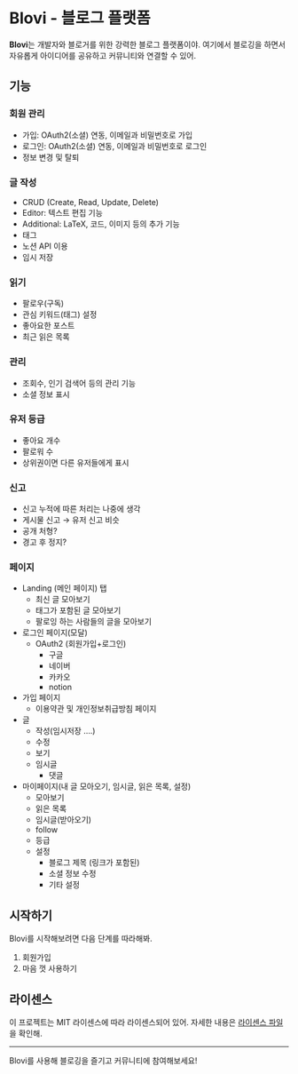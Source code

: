 # Blovi - 블로그 플랫폼

**Blovi**는 개발자와 블로거를 위한 강력한 블로그 플랫폼이야. 여기에서 블로깅을 하면서 자유롭게 아이디어를 공유하고 커뮤니티와 연결할 수 있어.

## 기능

### 회원 관리
- 가입: OAuth2(소셜) 연동, 이메일과 비밀번호로 가입
- 로그인: OAuth2(소셜) 연동, 이메일과 비밀번호로 로그인
- 정보 변경 및 탈퇴

### 글 작성
- CRUD (Create, Read, Update, Delete)
- Editor: 텍스트 편집 기능
- Additional: LaTeX, 코드, 이미지 등의 추가 기능
- 태그
- 노션 API 이용
- 임시 저장

### 읽기
- 팔로우(구독)
- 관심 키워드(태그) 설정
- 좋아요한 포스트
- 최근 읽은 목록

### 관리
- 조회수, 인기 검색어 등의 관리 기능
- 소셜 정보 표시

### 유저 등급
- 좋아요 개수
- 팔로워 수
- 상위권이면 다른 유저들에게 표시

### 신고
- 신고 누적에 따른 처리는 나중에 생각
- 게시물 신고 → 유저 신고 비슷
- 공개 처형?
- 경고 후 정지?

### 페이지
- Landing (메인 페이지) 탭
  - 최신 글 모아보기
  - 태그가 포함된 글 모아보기
  - 팔로잉 하는 사람들의 글을 모아보기
- 로그인 페이지(모달)
  - OAuth2 (회원가입+로그인)
    - 구글
    - 네이버
    - 카카오
    - notion
- 가입 페이지
  - 이용약관 및 개인정보취급방침 페이지
- 글
  - 작성(임시저장 ….)
  - 수정
  - 보기
  - 임시글
    - 댓글
- 마이페이지(내 글 모아오기, 임시글, 읽은 목록, 설정)
  - 모아보기
  - 읽은 목록
  - 임시글(받아오기)
  - follow
  - 등급
  - 설정
    - 블로그 제목 (링크가 포함된)
    - 소셜 정보 수정
    - 기타 설정
    
## 시작하기

Blovi를 시작해보려면 다음 단계를 따라해봐.

1. 회원가입
2. 마음 껏 사용하기

## 라이센스

이 프로젝트는 MIT 라이센스에 따라 라이센스되어 있어. 자세한 내용은 [라이센스 파일](LICENSE)을 확인해.

---

Blovi를 사용해 블로깅을 즐기고 커뮤니티에 참여해보세요!
